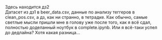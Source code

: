 Здесь находится дз2    
Датасет из дз1 в beer_data.csv, данные по анализу теггеров в clean_pos.csv, а дз, как ни странно, в тетрадке. Как обычно, самые светлые мысли пришли мне в голову уже после того, как я всё сдал, полностью доделанный ноутбук в complete.ipynb. Или я всё-таки успел до дедлайна? Хотя какая разница...

